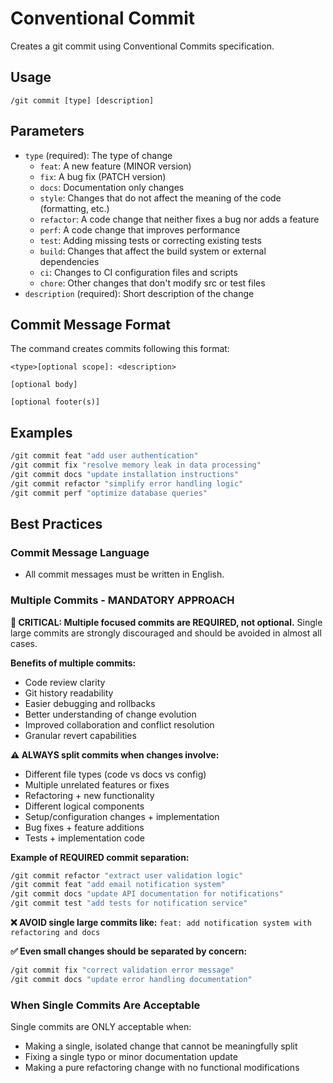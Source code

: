 # Conventional Commit

Creates a git commit using Conventional Commits specification.

## Usage

```
/git commit [type] [description]
```

## Parameters

- `type` (required): The type of change
  - `feat`: A new feature (MINOR version)
  - `fix`: A bug fix (PATCH version)
  - `docs`: Documentation only changes
  - `style`: Changes that do not affect the meaning of the code (formatting, etc.)
  - `refactor`: A code change that neither fixes a bug nor adds a feature
  - `perf`: A code change that improves performance
  - `test`: Adding missing tests or correcting existing tests
  - `build`: Changes that affect the build system or external dependencies
  - `ci`: Changes to CI configuration files and scripts
  - `chore`: Other changes that don't modify src or test files
- `description` (required): Short description of the change

## Commit Message Format

The command creates commits following this format:
```
<type>[optional scope]: <description>

[optional body]

[optional footer(s)]
```

## Examples

```bash
/git commit feat "add user authentication"
/git commit fix "resolve memory leak in data processing" 
/git commit docs "update installation instructions"
/git commit refactor "simplify error handling logic"
/git commit perf "optimize database queries"
```

## Best Practices

### Commit Message Language
- All commit messages must be written in English.

### Multiple Commits - MANDATORY APPROACH
**🚨 CRITICAL: Multiple focused commits are REQUIRED, not optional.** Single large commits are strongly discouraged and should be avoided in almost all cases.

**Benefits of multiple commits:**
- Code review clarity
- Git history readability  
- Easier debugging and rollbacks
- Better understanding of change evolution
- Improved collaboration and conflict resolution
- Granular revert capabilities

**⚠️ ALWAYS split commits when changes involve:**
- Different file types (code vs docs vs config)
- Multiple unrelated features or fixes
- Refactoring + new functionality
- Different logical components
- Setup/configuration changes + implementation
- Bug fixes + feature additions
- Tests + implementation code

**Example of REQUIRED commit separation:**
```bash
/git commit refactor "extract user validation logic"
/git commit feat "add email notification system" 
/git commit docs "update API documentation for notifications"
/git commit test "add tests for notification service"
```

**❌ AVOID single large commits like:** `feat: add notification system with refactoring and docs`

**✅ Even small changes should be separated by concern:**
```bash
/git commit fix "correct validation error message"
/git commit docs "update error handling documentation"
```

### When Single Commits Are Acceptable
Single commits are ONLY acceptable when:
- Making a single, isolated change that cannot be meaningfully split
- Fixing a single typo or minor documentation update
- Making a pure refactoring change with no functional modifications

